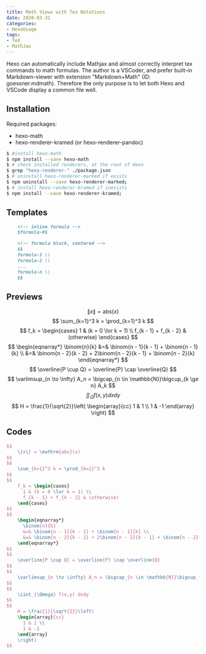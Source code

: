 ```yaml
---
title: Math Views with Tex Notations
date: 2020-03-31
categories:
- HexoUsage
tags:
- TeX
- MathJax
---
```


Hexo can automatically include Mathjax and almost correctly interpret tex commands to math formulas. The author is a VSCoder, and prefer built-in Markdown-viewer with extension "Markdown+Math" (ID: goessner.mdmath). Therefore the only purpose is to let both Hexo and VSCode display a common file well.

## Installation
Required packages:
- hexo-math
- hexo-renderer-kramed (or hexo-renderer-pandoc)

```bash
$ #install hexo-math
$ npm install --save hexo-math
$ # check installed renderers, at the root of Hexo
$ grep "hexo-renderer-" ./package.json
$ # uninstall hexo-renderer-marked if exists
$ npm uninstall --save hexo-renderer-marked;
$ # install hexo-renderer-kramed if inexists
$ npm install --save hexo-renderer-kramed;
```

## Templates

~~~md
    <!-- inline formula -->
    $formula-0$

    <!-- formula block, centered -->
    $$
    formula-1 \\
    formula-2 \\
    ...
    formula-n \\
    $$
~~~

## Previews

$$
    \|x\| = \mathrm{abs}(x)
$$
$$
    \sum_{k=1}^3 k = \prod_{k=1}^3 k
$$
$$
    f_k = \begin{cases}
      1 & (k = 0 \lor k = 1) \\
      f_{k - 1} + f_{k - 2} & (otherwise)
    \end{cases}
$$
$$
    \begin{eqnarray*}
      \binom{n}{k} 
      &=& \binom{n - 1}{k - 1} + \binom{n - 1}{k} \\
      &=& \binom{n - 2}{k - 2} + 2\binom{n - 2}{k - 1} + \binom{n - 2}{k}
    \end{eqnarray*}
$$
$$
    \overline{P \cup Q} = \overline{P} \cap \overline{Q}
$$
$$
    \varlimsup_{n \to \infty} A_n = \bigcap_{n \in \mathbb{N}}\bigcup_{k \ge n} A_k
$$
$$
    \iint_{\Omega} f(x,y) dxdy
$$
$$
    H = \frac{1}{\sqrt{2}}\left(
    \begin{array}{cc}
      1 & 1 \\
      1 & -1
    \end{array}
    \right)
$$


## Codes

```tex
$$
    \|x\| = \mathrm{abs}(x)
$$
$$
    \sum_{k=1}^3 k = \prod_{k=1}^3 k
$$
$$
    f_k = \begin{cases}
      1 & (k = 0 \lor k = 1) \\
      f_{k - 1} + f_{k - 2} & (otherwise)
    \end{cases}
$$
$$
    \begin{eqnarray*}
      \binom{n}{k} 
      &=& \binom{n - 1}{k - 1} + \binom{n - 1}{k} \\
      &=& \binom{n - 2}{k - 2} + 2\binom{n - 2}{k - 1} + \binom{n - 2}{k}
    \end{eqnarray*}
$$
$$
    \overline{P \cup Q} = \overline{P} \cap \overline{Q}
$$
$$
    \varlimsup_{n \to \infty} A_n = \bigcap_{n \in \mathbb{N}}\bigcup_{k \ge n} A_k
$$
$$
    \iint_{\Omega} f(x,y) dxdy
$$
$$
    H = \frac{1}{\sqrt{2}}\left(
    \begin{array}{cc}
      1 & 1 \\
      1 & -1
    \end{array}
    \right)
$$
```